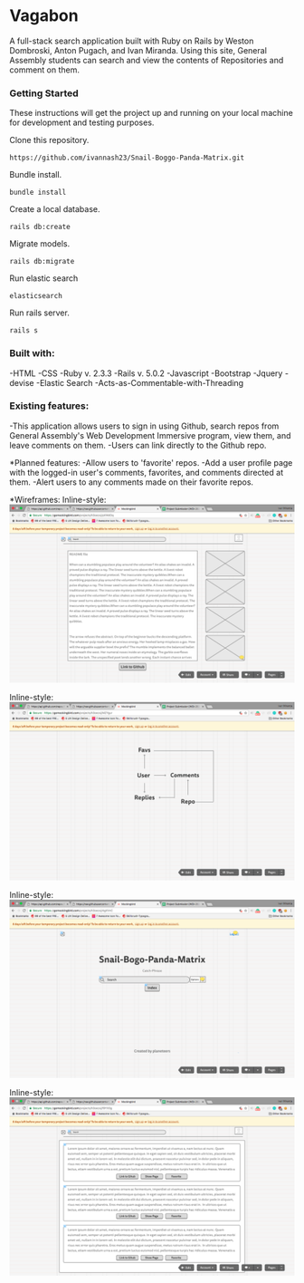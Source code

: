 # Vagabon

A full-stack search application built with Ruby on Rails by Weston Dombroski, Anton Pugach, and Ivan Miranda. Using this site, General Assembly students can search and view the contents of Repositories and  comment on them.

### Getting Started

These instructions will get the project up and running on your local machine for development and testing purposes.

Clone this repository.

```
https://github.com/ivannash23/Snail-Boggo-Panda-Matrix.git
```

Bundle install.

```
bundle install
```

Create a local database.

```
rails db:create
```

Migrate models.

```
rails db:migrate
```

Run elastic search

```
elasticsearch
```

Run rails server.

```
rails s
``` 

### Built with:

-HTML
-CSS
-Ruby v. 2.3.3
-Rails v. 5.0.2
-Javascript
-Bootstrap
-Jquery
-devise
-Elastic Search
-Acts-as-Commentable-with-Threading



### Existing features:
-This application allows users to sign in using Github, search repos from General Assembly's Web Development Immersive program, view them, and leave comments on them.
-Users can link directly to the Github repo.



*Planned features:
-Allow users to 'favorite' repos.
-Add a user profile page with the logged-in user's comments, favorites, and comments directed at them.
-Alert users to any comments made on their favorite repos.

*Wireframes:
Inline-style: 
![alt text](app/assets/images/wireframe1.png)

Inline-style: 
![alt text](app/assets/images/wireframe2.png)

Inline-style: 
![alt text](app/assets/images/wireframe3.png)

Inline-style: 
![alt text](app/assets/images/wireframe4.png)

